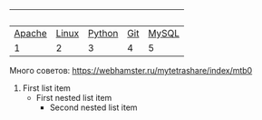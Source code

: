 
&nbsp; | &nbsp; | &nbsp; | &nbsp; | &nbsp;
 ----- | ---- | ---- | ---- | ---- 
[Apache](apache) | [Linux](linux) | [Python](python) | [Git](git) | [MySQL](mysql)
1 | 2 | 3 | 4 | 5


Много советов: https://webhamster.ru/mytetrashare/index/mtb0 


1. First list item
   - First nested list item
     - Second nested list item
